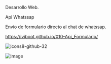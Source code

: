 Desarrollo Web.

Api Whatssap

Envio de formulario directo al chat de whatssap.

https://iviboot.github.io/010-Api_Formulario/

![icons8-github-32](https://github.com/iviboot/010-Api_Formulario/assets/126647369/d5a327f3-4c10-4f69-a3e0-331cb889bf65)

![image](https://github.com/iviboot/010-Api_Formulario/assets/126647369/c0a4db2c-ecf6-4489-abeb-f669ae4919b6)

